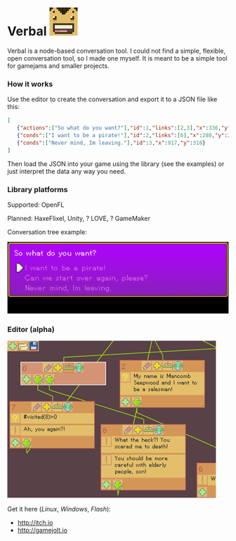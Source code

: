 # Verbal ![](exampleData/verbal_64.png)
Verbal is a node-based conversation tool. I could not find a simple, flexible, open conversation tool, so I made one myself. It is meant to be a simple tool for gamejams and smaller projects.


### How it works ###

Use the editor to create the conversation and export it to a JSON file like this:
```json
[
   {"actions":["So what do you want?"],"id":1,"links":[2,3],"x":336,"y":6},
   {"conds":["I want to be a pirate!"],"id":2,"links":[6],"x":280,"y":284},
   {"conds":["Never mind, Im leaving."],"id":3,"x":917,"y":318}
]
```
Then load the JSON into your game using the library (see the examples) or just interpret the data any way you need.

### Library platforms ###

Supported: OpenFL

Planned: HaxeFlixel, Unity, ? LOVE, ? GameMaker

Conversation tree example:

![Tree Conversation Example](exampleData/screenshot_treeExample.png)

### Editor (alpha) ###

![Verbal editor](exampleData/screenshot_verbalEdit.png)

Get it here (*Linux*, *Windows*, *Flash*):
* http://itch.io
* http://gamejolt.io
